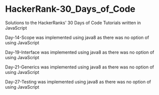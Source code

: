 # HackerRank-30_Days_of_Code
Solutions to the HackerRanks' 30 Days of Code Tutorials written in JavaScript


Day-14-Scope was implemented using java8 as there was no option of using JavaScript

Day-19-Interface was implemented using java8 as there was no option of using JavaScript

Day-21-Generics was implemented using java8 as there was no option of using JavaScript

Day-27-Testing was implemented using java8 as there was no option of using JavaScript
